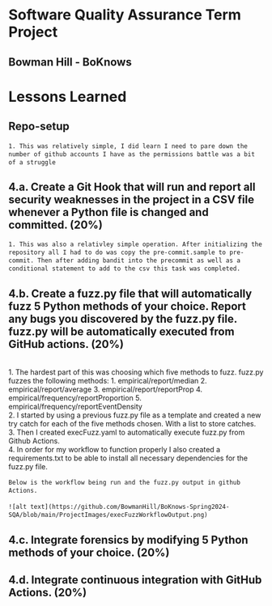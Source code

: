 # Software Quality Assurance Term Project
## Bowman Hill - BoKnows

# Lessons Learned

## Repo-setup
    1. This was relatively simple, I did learn I need to pare down the number of github accounts I have as the permissions battle was a bit of a struggle

## 4.a. Create a Git Hook that will run and report all security weaknesses in the project in a CSV file whenever a Python file is changed and committed. (20%)
    1. This was also a relativley simple operation. After initializing the repository all I had to do was copy the pre-commit.sample to pre-commit. Then after adding bandit into the precommit as well as a conditional statement to add to the csv this task was completed.

## 4.b. Create a fuzz.py file that will automatically fuzz 5 Python methods of your choice. Report any bugs you discovered by the fuzz.py file. fuzz.py will be automatically executed from GitHub actions. (20%)
<br>
    1. The hardest part of this was choosing which five methods to fuzz. 
    fuzz.py fuzzes the following methods: 
        1. empirical/report/median
        2. empirical/report/average
        3. empirical/report/reportProp
        4. empirical/frequency/reportProportion
        5. empirical/frequency/reportEventDensity
<br>
    2. I started by using a previous fuzz.py file as a template and created a new try catch for each of the five methods chosen. With a list to store catches.
<br>
    3. Then I created execFuzz.yaml to automatically execute fuzz.py from Github Actions. 
<br>
    4. In order for my workflow to function properly I also created a requirements.txt to be able to install all necessary dependencies for the fuzz.py file.

    Below is the workflow being run and the fuzz.py output in github Actions.

    ![alt text](https://github.com/BowmanHill/BoKnows-Spring2024-SQA/blob/main/ProjectImages/execFuzzWorkflowOutput.png)

## 4.c. Integrate forensics by modifying 5 Python methods of your choice. (20%)

## 4.d. Integrate continuous integration with GitHub Actions. (20%)